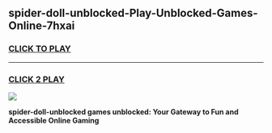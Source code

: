 
## spider-doll-unblocked-Play-Unblocked-Games-Online-7hxai
<h3>
<a href="https://premium76.site?title=spider-doll-unblocked&ref=25A">CLICK TO PLAY</a></h3>
<hr>

<h3>
<a href="https://premium76.site?title=spider-doll-unblocked&ref=25A">CLICK 2 PLAY</a>
  
</h3>

<a href="https://premium76.site?title=spider-doll-unblocked&ref=25A"><img src="https://clearcache.store/games.png"></a>


**spider-doll-unblocked games unblocked: Your Gateway to Fun and Accessible Online Gaming**
